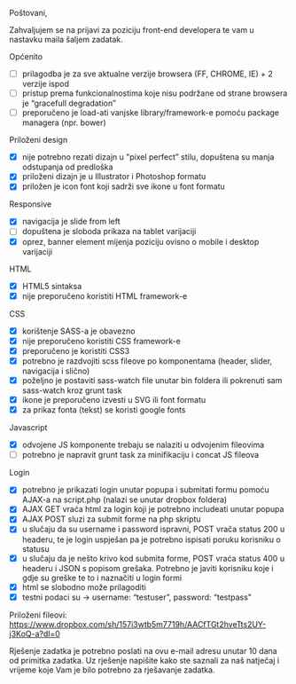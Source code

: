 Poštovani,

Zahvaljujem se na prijavi za poziciju front-end developera te vam u nastavku maila šaljem zadatak.

Općenito
- [ ] prilagodba je za sve aktualne verzije browsera (FF, CHROME, IE) + 2 verzije ispod
- [ ] pristup prema funkcionalnostima koje nisu podržane od strane browsera je “gracefull degradation”
- [ ] preporučeno je load-ati vanjske library/framework-e pomoću package managera (npr. bower)

Priloženi design
- [x] nije potrebno rezati dizajn u "pixel perfect” stilu, dopuštena su manja odstupanja od predloška
- [x] priloženi dizajn je u Illustrator i Photoshop formatu
- [x] priložen je icon font koji sadrži sve ikone u font formatu

Responsive
- [x] navigacija je slide from left
- [ ] dopuštena je sloboda prikaza na tablet varijaciji
- [x] oprez, banner element mijenja poziciju ovisno o mobile i desktop varijaciji

HTML
- [x] HTML5 sintaksa
- [x] nije preporučeno koristiti HTML framework-e

CSS
- [x] korištenje SASS-a je obavezno
- [x] nije preporučeno koristiti CSS framework-e
- [x] preporučeno je koristiti CSS3
- [x] potrebno je razdvojiti scss fileove po komponentama (header, slider, navigacija i slično)
- [x] poželjno je postaviti sass-watch file unutar bin foldera ili pokrenuti sam sass-watch kroz grunt task
- [x] ikone je preporučeno izvesti u SVG ili font formatu
- [x] za prikaz fonta (tekst) se koristi google fonts

Javascript
- [x] odvojene JS komponente trebaju se nalaziti u odvojenim fileovima
- [ ] potrebno je napravit grunt task za minifikaciju i concat JS fileova

Login
- [x] potrebno je prikazati login unutar popupa i submitati formu pomoću AJAX-a na script.php (nalazi se unutar dropbox foldera)
- [x] AJAX GET vraća html za login koji je potrebno includeati unutar popupa
- [x] AJAX POST sluzi za submit forme na php skriptu
- [x] u slučaju da su username i password ispravni, POST vrača status 200 u headeru, te je login uspješan pa je potrebno ispisati poruku korisniku o statusu
- [x] u slučaju da je nešto krivo kod submita forme, POST vraća status 400 u headeru i JSON s popisom grešaka. Potrebno je javiti korisniku koje i gdje su greške te to i naznačiti u login formi
- [x] html se slobodno može prilagoditi
- [x] testni podaci su -> username: “testuser”, password: “testpass"

Priloženi fileovi:
https://www.dropbox.com/sh/157i3wtb5m7719h/AACfTGt2hveTts2UY-j3KoQ-a?dl=0

Rješenje zadatka je potrebno poslati na ovu e-mail adresu unutar 10 dana od primitka zadatka.
Uz rješenje napišite kako ste saznali za naš natječaj i vrijeme koje Vam je bilo potrebno za rješavanje zadatka.
